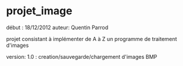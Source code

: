 projet_image
============
début : 18/12/2012
auteur: Quentin Parrod

projet consistant à implémenter de A à Z un programme de traitement d'images

version:
1.0 : creation/sauvegarde/chargement d'images BMP

